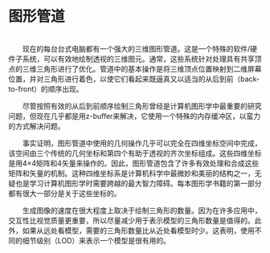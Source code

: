 # 图形管道

<br/>
&emsp;&emsp;现在的每台台式电脑都有一个强大的三维图形管道。这是一个特殊的软件/硬件子系统，可以有效地绘制透视的三维图元。通常，这些系统针对处理具有共享顶点的三维三角形进行了优化。管道中的基本操作是将三维顶点位置映射到二维屏幕位置，并对三角形进行着色，以使它们看起来既逼真又以适当的从后到前（back-to-front）的顺序出现。

&emsp;&emsp;尽管按照有效的从后到前顺序绘制三角形曾经是计算机图形学中最重要的研究问题，但现在几乎都是用z-buffer来解决，它使用一个特殊的内存缓冲区，以蛮力的方式解决问题。

&emsp;&emsp;事实证明，图形管道中使用的几何操作几乎可以完全在四维坐标空间中完成，该空间由三个传统的几何坐标和第四个有助于透视的齐次坐标组成。这些四维坐标是用4×4矩阵和4矢量来操作的。因此，图形管道包含了许多有效处理和合成这些矩阵和矢量的机制。这种四维坐标系是计算机科学中最微妙和美丽的结构之一，无疑也是学习计算机图形学时需要跨越的最大智力障碍。每本图形学书籍的第一部分都有很大一部分是关于这些坐标的。

&emsp;&emsp;生成图像的速度在很大程度上取决于绘制三角形的数量。因为在许多应用中，交互性比视觉质量更重要，所以尽量减少用于表示模型的三角形数量是值得的。此外，如果从远处看模型，需要的三角形数量比从近处看模型时少。这表明，使用不同的细节级别（LOD）来表示一个模型是很有用的。
